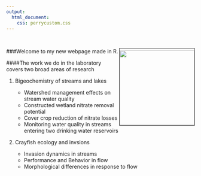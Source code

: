 ```yaml
---
output:
  html_document:
    css: perrycustom.css
---
```


<br>    

###Welcome to my new webpage made in R. <img align="right" img src="images/perry.jpg" height="200px" width="200px" border="1" style="PADDING-TOP: 5px" style="PADDING-LEFT: 5px"/>
     
####The work we do in the laboratory covers two broad areas of research

1. Bigeochemistry of streams and lakes    
    - Watershed management effects on stream water quality    
    - Constructed wetland nitrate removal potential    
    - Cover crop reduction of nitrate losses    
    - Monitoring water quality in streams entering two drinking water reservoirs    
      
2. Crayfish ecology and invsions    
    - Invasion dynamics in streams
    - Performance and Behavior in flow
    - Morphological differences in response to flow


